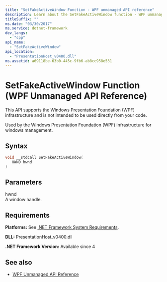 ```yaml
---
title: "SetFakeActiveWindow Function - WPF unmanaged API reference"
description: Learn about the SetFakeActiveWindow function - WPF unmanaged API reference, which supports the Windows Presentation Foundation (WPF) infrastructure.
titleSuffix: ""
ms.date: "03/30/2017"
ms.service: dotnet-framework
dev_langs: 
  - "cpp"
api_name: 
  - "SetFakeActiveWindow"
api_location: 
  - "PresentationHost_v0400.dll"
ms.assetid: a69118be-63b0-445c-9fb6-ab8cc958e531
---
```

# SetFakeActiveWindow Function (WPF Unmanaged API Reference)

This API supports the Windows Presentation Foundation (WPF) infrastructure and is not intended to be used directly from your code.  
  
 Used by the Windows Presentation Foundation (WPF) infrastructure for windows management.  
  
## Syntax  
  
```cpp  
void __stdcall SetFakeActiveWindow(  
   HWND hwnd  
)  
```  
  
## Parameters  

 hwnd  
 A window handle.  
  
## Requirements  

 **Platforms:** See [.NET Framework System Requirements](/dotnet/framework/get-started/system-requirements).  
  
 **DLL:** PresentationHost_v0400.dll  
  
 **.NET Framework Version:** Available since 4  
  
## See also

- [WPF Unmanaged API Reference](wpf-unmanaged-api-reference.md)
